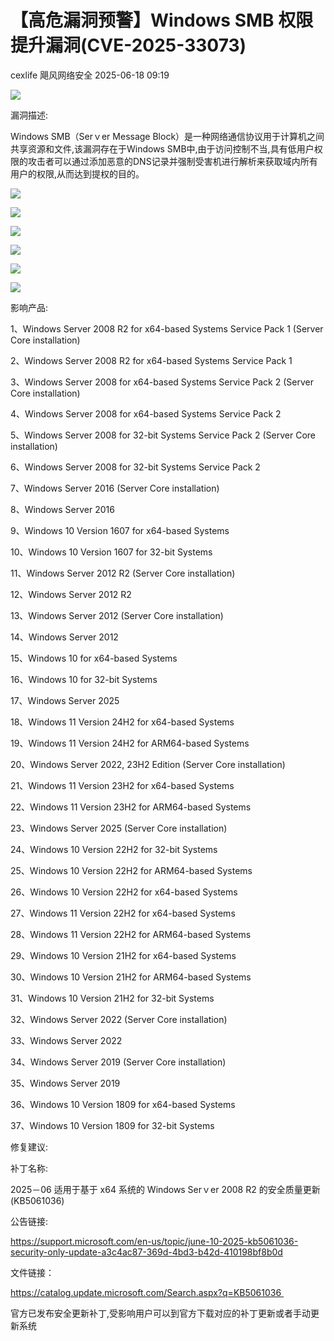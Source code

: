 #  【高危漏洞预警】Windows SMB 权限提升漏洞(CVE-2025-33073)  
cexlife  飓风网络安全   2025-06-18 09:19  
  
![](https://mmbiz.qpic.cn/mmbiz_png/ibhQpAia4xu03Ut790ricpehIavwqb4fWqlH2icJ9MibsDrEKb7Lrrica7TMn97AjE7WXWLhqOpRrtHnvLoBcjz6KTBA/640?wx_fmt=png&from=appmsg "")  
  
漏洞描述:  
  
Windоԝѕ SMB（Sеrｖеr Mеѕѕаɡе Blосk）是一种网络通信协议用于计算机之间共享资源和文件,该漏洞存在于Windоԝѕ SMB中,由于访问控制不当,具有低用户权限的攻击者可以通过添加恶意的DNS记录并强制受害机进行解析来获取域内所有用户的权限,从而达到提权的目的。  
  
![](https://mmbiz.qpic.cn/mmbiz_png/ibhQpAia4xu03Ut790ricpehIavwqb4fWqlmBplnz3R1jIqDuWHTllTb31CiaAZuicWZNAUDVTbEUCfiaw5VSaVKia0rA/640?wx_fmt=png&from=appmsg "")  
  
![](https://mmbiz.qpic.cn/mmbiz_png/ibhQpAia4xu03Ut790ricpehIavwqb4fWql5bYVFsN1TR86ibXrWvC90I0H1q4v76RicMRicuhiaRrlfqLpNDkgcDPDCw/640?wx_fmt=png&from=appmsg "")  
  
![](https://mmbiz.qpic.cn/mmbiz_png/ibhQpAia4xu03Ut790ricpehIavwqb4fWqlNqkJ1DXOkNvZOf5Tt7GgjiavmNibgL7CShDTOFttDXaSicTBxU2v8gu1g/640?wx_fmt=png&from=appmsg "")  
  
![](https://mmbiz.qpic.cn/mmbiz_png/ibhQpAia4xu03Ut790ricpehIavwqb4fWqlEiaxpvKuKicJiaicEz3YuSulmKhufc8uMG0BsffApMpCodlib8kqOqib0LicA/640?wx_fmt=png&from=appmsg "")  
  
![](https://mmbiz.qpic.cn/mmbiz_png/ibhQpAia4xu03Ut790ricpehIavwqb4fWqlvlfeK7CqUhH8LV5gYz3icxUQj3kCPYmia2bU8fUVyhOWfsCSQPSccx2Q/640?wx_fmt=png&from=appmsg "")  
  
![](https://mmbiz.qpic.cn/mmbiz_png/ibhQpAia4xu03Ut790ricpehIavwqb4fWqlWaeSqdy6GgN4s4UiaA8SRyA7JTBs53eht59nyCM7EicYjfic4SQ29L5dQ/640?wx_fmt=png&from=appmsg "")  
  
影响产品:  
  
1、Windows Server 2008 R2 for x64-based Systems Service Pack 1 (Server Core installation)  
  
2、Windows Server 2008 R2 for x64-based Systems Service Pack 1  
  
3、Windows Server 2008 for x64-based Systems Service Pack 2 (Server Core installation)  
  
4、Windows Server 2008 for x64-based Systems Service Pack 2  
  
5、Windows Server 2008 for 32-bit Systems Service Pack 2 (Server Core installation)  
  
6、Windows Server 2008 for 32-bit Systems Service Pack 2  
  
7、Windows Server 2016 (Server Core installation)  
  
8、Windows Server 2016  
  
9、Windows 10 Version 1607 for x64-based Systems  
  
10、Windows 10 Version 1607 for 32-bit Systems  
  
11、Windows Server 2012 R2 (Server Core installation)  
  
12、Windows Server 2012 R2  
  
13、Windows Server 2012 (Server Core installation)  
  
14、Windows Server 2012  
  
15、Windows 10 for x64-based Systems  
  
16、Windows 10 for 32-bit Systems  
  
17、Windows Server 2025  
  
18、Windows 11 Version 24H2 for x64-based Systems  
  
19、Windows 11 Version 24H2 for ARM64-based Systems  
  
20、Windows Server 2022, 23H2 Edition (Server Core installation)  
  
21、Windows 11 Version 23H2 for x64-based Systems  
  
22、Windows 11 Version 23H2 for ARM64-based Systems  
  
23、Windows Server 2025 (Server Core installation)  
  
24、Windows 10 Version 22H2 for 32-bit Systems  
  
25、Windows 10 Version 22H2 for ARM64-based Systems  
  
26、Windows 10 Version 22H2 for x64-based Systems  
  
27、Windows 11 Version 22H2 for x64-based Systems  
  
28、Windows 11 Version 22H2 for ARM64-based Systems  
  
29、Windows 10 Version 21H2 for x64-based Systems  
  
30、Windows 10 Version 21H2 for ARM64-based Systems  
  
31、Windows 10 Version 21H2 for 32-bit Systems  
  
32、Windows Server 2022 (Server Core installation)  
  
33、Windows Server 2022  
  
34、Windows Server 2019 (Server Core installation)  
  
35、Windows Server 2019  
  
36、Windows 10 Version 1809 for x64-based Systems  
  
37、Windows 10 Version 1809 for 32-bit Systems  
  
修复建议:  
  
补丁名称:  
  
2025－06 适用于基于 х64 系统的 Windоԝѕ Sеrｖеr 2008 R2 的安全质量更新 (KB5061036)  
  
公告链接:  
  
https://support.microsoft.com/en-us/topic/june-10-2025-kb5061036-security-only-update-a3c4ac87-369d-4bd3-b42d-410198bf8b0d  
  
文件链接：  
  
https://catalog.update.microsoft.com/Search.aspx?q=KB5061036   
  
官方已发布安全更新补丁,受影响用户可以到官方下载对应的补丁更新或者手动更新系统   
  
  
  
